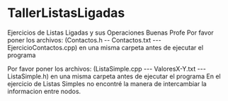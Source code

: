 # TallerListasLigadas
Ejercicios de Listas Ligadas y sus Operaciones
Buenas Profe
Por favor poner los archivos: (Contactos.h -- Contactos.txt --- EjercicioContactos.cpp) en una misma carpeta antes de ejecutar el programa

Por favor poner los archivos: (ListaSimple.cpp --- ValoresX-Y.txt --- ListaSimple.h) en una misma carpeta antes de ejecutar el programa
En el ejercicio de Listas Simples no encontré la manera de intercambiar la informacion entre nodos.
